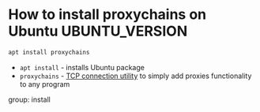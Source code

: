 # How to install proxychains on Ubuntu UBUNTU_VERSION

```bash
apt install proxychains
```

- `apt install` - installs Ubuntu package
- `proxychains` - [TCP connection utility](https://github.com/haad/proxychains) to simply add proxies functionality to any program

group: install



